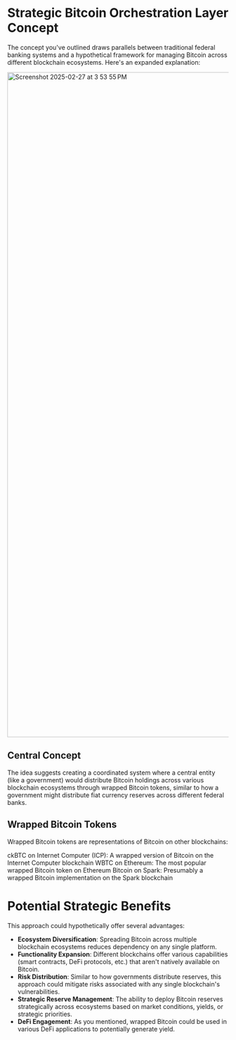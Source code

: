 # Strategic Bitcoin Orchestration Layer Concept
The concept you've outlined draws parallels between traditional federal banking systems and a hypothetical framework for managing Bitcoin across different blockchain ecosystems. Here's an expanded explanation:

<img width="1512" alt="Screenshot 2025-02-27 at 3 53 55 PM" src="https://github.com/user-attachments/assets/c0bbca5d-5bef-4b55-a3ea-a172236f47f5" />

## Central Concept
The idea suggests creating a coordinated system where a central entity (like a government) would distribute Bitcoin holdings across various blockchain ecosystems through wrapped Bitcoin tokens, similar to how a government might distribute fiat currency reserves across different federal banks.

## Wrapped Bitcoin Tokens
Wrapped Bitcoin tokens are representations of Bitcoin on other blockchains:

ckBTC on Internet Computer (ICP): A wrapped version of Bitcoin on the Internet Computer blockchain
WBTC on Ethereum: The most popular wrapped Bitcoin token on Ethereum
Bitcoin on Spark: Presumably a wrapped Bitcoin implementation on the Spark blockchain

# Potential Strategic Benefits
This approach could hypothetically offer several advantages:

- **Ecosystem Diversification**: Spreading Bitcoin across multiple blockchain ecosystems reduces dependency on any single platform.
- **Functionality Expansion**: Different blockchains offer various capabilities (smart contracts, DeFi protocols, etc.) that aren't natively available on Bitcoin.
- **Risk Distribution**: Similar to how governments distribute reserves, this approach could mitigate risks associated with any single blockchain's vulnerabilities.
- **Strategic Reserve Management**: The ability to deploy Bitcoin reserves strategically across ecosystems based on market conditions, yields, or strategic priorities.
- **DeFi Engagement**: As you mentioned, wrapped Bitcoin could be used in various DeFi applications to potentially generate yield.
